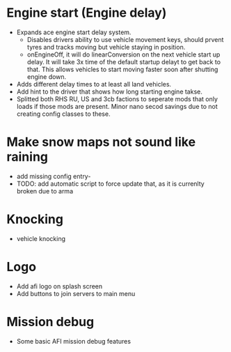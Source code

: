 # Engine start (Engine delay) 
- Expands ace engine start delay system.
  - Disables drivers ability to use vehicle movement keys, should prvent tyres and tracks moving but vehicle staying in position.
  - onEngineOff, it will do linearConversion on the next vehicle start up delay. It will take 3x time of the default startup delayt to get back to that. This allows vehicles to start moving faster soon after shutting engine down. 
- Adds different delay times to at least all land vehicles.
- Add hint to the driver that shows how long starting engine takse.
- Splitted both RHS RU, US and 3cb factions to seperate mods that only loads if those mods are present. Minor nano secod savings due to not creating config classes to these.

# Make snow maps not sound like raining
- add missing config entry-
- TODO: add automatic script to force update that, as it is currenlty broken due to arma

# Knocking
- vehicle knocking

# Logo
- Add afi logo on splash screen
- Add buttons to join servers to main menu

# Mission debug
- Some basic AFI mission debug features 
